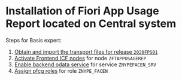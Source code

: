 # Installation of Fiori App Usage Report located on Central system

Steps for Basis expert:

1. [Obtain and import the transport files for release `2020FPS01`](../inst/step-1.md)
2. [Activate Frontend ICF nodes](../inst/step-2.md) for node `ZFTAPPUSAGEREP`
3. [Enable backend odata service](../inst/step-3.md) for service `ZNYPEFACEN_SRV`
4. [Assign pfcg roles](../inst/step-4.md) for role `ZNYPE_FACEN`